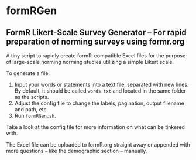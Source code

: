 # formRGen
## FormR Likert-Scale Survey Generator – For rapid preparation of norming surveys using formr.org

A tiny script to rapidly create formR-compatible Excel files for the purpose of large-scale norming norming studies utilizing a simple Likert scale.

To generate a file:
1. Input your words or statements into a text file, separated with new lines. By default, it should be called ```words.txt``` and located in the same folder as the scripts.
2. Adjust the config file to change the labels, pagination, output filename and path, etc.
3. Run ```formRGen.sh```.

Take a look at the config file for more information on what can be tinkered with.

The Excel file can be uploaded to formR.org straight away or appended with more questions – like the demographic section – manually.